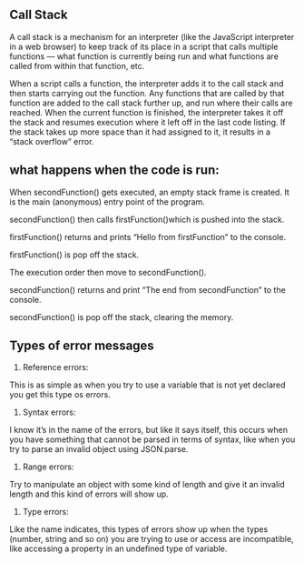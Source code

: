 ## Call Stack

A call stack is a mechanism for an interpreter (like the JavaScript interpreter in a web browser) to keep track of its place in a script that calls multiple functions — what function is currently being run and what functions are called from within that function, etc.

When a script calls a function, the interpreter adds it to the call stack and then starts carrying out the function. Any functions that are called by that function are added to the call stack further up, and run where their calls are reached.
When the current function is finished, the interpreter takes it off the stack and resumes execution where it left off in the last code listing.
If the stack takes up more space than it had assigned to it, it results in a “stack overflow” error.

## what happens when the code is run:

When secondFunction() gets executed, an empty stack frame is created. It is the main (anonymous) entry point of the program.

secondFunction() then calls firstFunction()which is pushed into the stack.

firstFunction() returns and prints “Hello from firstFunction” to the console.

firstFunction() is pop off the stack.

The execution order then move to secondFunction().

secondFunction() returns and print “The end from secondFunction” to the console.

secondFunction() is pop off the stack, clearing the memory.

## Types of error messages
1. Reference errors:

This is as simple as when you try to use a variable that is not yet declared you get this type os errors.

1. Syntax errors:

I know it’s in the name of the errors, but like it says itself, this occurs when you have something that cannot be parsed in terms of syntax, like when you try to parse an invalid object using JSON.parse.

1. Range errors:

Try to manipulate an object with some kind of length and give it an invalid length and this kind of errors will show up.

1. Type errors:

Like the name indicates, this types of errors show up when the types (number, string and so on) you are trying to use or access are incompatible, like accessing a property in an undefined type of variable.
